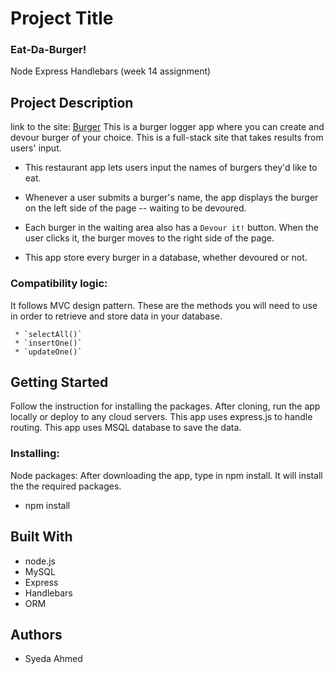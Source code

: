 # Project Title
### Eat-Da-Burger!
 Node Express Handlebars (week 14 assignment)

## Project Description
link to the site: [Burger](https://syeda-friend-finder1.herokuapp.com/)
This is a burger logger app where you can create and devour burger of your choice. This is a full-stack site that takes results from users' input. 
* This restaurant app  lets users input the names of burgers they'd like to eat.

* Whenever a user submits a burger's name, the app displays the burger on the left side of the page -- waiting to be devoured.

* Each burger in the waiting area also has a `Devour it!` button. When the user clicks it, the burger  moves to the right side of the page.

* This app store every burger in a database, whether devoured or not.


### Compatibility logic:
It follows MVC design pattern.
These are the methods you will need to use in order to retrieve and store data in your database.

     * `selectAll()`
     * `insertOne()`
     * `updateOne()`
  
## Getting Started
Follow the instruction for installing the packages. After cloning, run the app locally or deploy to any cloud servers. This app uses express.js to handle routing. This app uses MSQL database to save the data. 

### Installing:
Node packages:
After downloading the app, type in npm install. It will install the the required packages. 
   * npm install

## Built With

* node.js
* MySQL
* Express 
* Handlebars
* ORM 


## Authors
* Syeda Ahmed